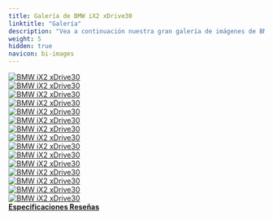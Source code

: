 ```yaml
---
title: Galería de BMW iX2 xDrive30
linktitle: "Galería"
description: "Vea a continuación nuestra gran galería de imágenes de BMW iX2 xDrive30. Haga clic en las imágenes para versiones en alta resolución."
weight: 5
hidden: true
navicon: bi-images
---
```

<!-- markdownlint-disable MD033 -->
<div class="row" id ="my-gallery">
	<div class="pswp-grid-item col-6 col-md-4">
		<a href="https://media.evkx.net/multimedia/models/bmw/ix2/ix2_xdrive30/chargeport_1.jpg"
data-pswp-src="https://media.evkx.net/multimedia/models/bmw/ix2/ix2_xdrive30/chargeport_1.jpg"
data-pswp-width="3000"
data-pswp-height="2250" 
target="_blank">
			<img src="https://media.evkx.net/multimedia/models/bmw/ix2/ix2_xdrive30/chargeport_1_xst.jpg" alt="BMW iX2 xDrive30" class="img-fluid " />
		</a>
	</div>
	<div class="pswp-grid-item col-6 col-md-4">
		<a href="https://media.evkx.net/multimedia/models/bmw/ix2/ix2_xdrive30/exterior_1.jpg"
data-pswp-src="https://media.evkx.net/multimedia/models/bmw/ix2/ix2_xdrive30/exterior_1.jpg"
data-pswp-width="3000"
data-pswp-height="1999" 
target="_blank">
			<img src="https://media.evkx.net/multimedia/models/bmw/ix2/ix2_xdrive30/exterior_1_xst.jpg" alt="BMW iX2 xDrive30" class="img-fluid " />
		</a>
	</div>
	<div class="pswp-grid-item col-6 col-md-4">
		<a href="https://media.evkx.net/multimedia/models/bmw/ix2/ix2_xdrive30/exterior_2.jpg"
data-pswp-src="https://media.evkx.net/multimedia/models/bmw/ix2/ix2_xdrive30/exterior_2.jpg"
data-pswp-width="3000"
data-pswp-height="1999" 
target="_blank">
			<img src="https://media.evkx.net/multimedia/models/bmw/ix2/ix2_xdrive30/exterior_2_xst.jpg" alt="BMW iX2 xDrive30" class="img-fluid " />
		</a>
	</div>
	<div class="pswp-grid-item col-6 col-md-4">
		<a href="https://media.evkx.net/multimedia/models/bmw/ix2/ix2_xdrive30/exterior_3.jpg"
data-pswp-src="https://media.evkx.net/multimedia/models/bmw/ix2/ix2_xdrive30/exterior_3.jpg"
data-pswp-width="3000"
data-pswp-height="2001" 
target="_blank">
			<img src="https://media.evkx.net/multimedia/models/bmw/ix2/ix2_xdrive30/exterior_3_xst.jpg" alt="BMW iX2 xDrive30" class="img-fluid " />
		</a>
	</div>
	<div class="pswp-grid-item col-6 col-md-4">
		<a href="https://media.evkx.net/multimedia/models/bmw/ix2/ix2_xdrive30/exterior_4.jpg"
data-pswp-src="https://media.evkx.net/multimedia/models/bmw/ix2/ix2_xdrive30/exterior_4.jpg"
data-pswp-width="3000"
data-pswp-height="1999" 
target="_blank">
			<img src="https://media.evkx.net/multimedia/models/bmw/ix2/ix2_xdrive30/exterior_4_xst.jpg" alt="BMW iX2 xDrive30" class="img-fluid " />
		</a>
	</div>
	<div class="pswp-grid-item col-6 col-md-4">
		<a href="https://media.evkx.net/multimedia/models/bmw/ix2/ix2_xdrive30/frontseats_1.jpg"
data-pswp-src="https://media.evkx.net/multimedia/models/bmw/ix2/ix2_xdrive30/frontseats_1.jpg"
data-pswp-width="3000"
data-pswp-height="2250" 
target="_blank">
			<img src="https://media.evkx.net/multimedia/models/bmw/ix2/ix2_xdrive30/frontseats_1_xst.jpg" alt="BMW iX2 xDrive30" class="img-fluid " />
		</a>
	</div>
	<div class="pswp-grid-item col-6 col-md-4">
		<a href="https://media.evkx.net/multimedia/models/bmw/ix2/ix2_xdrive30/headlights_1.jpg"
data-pswp-src="https://media.evkx.net/multimedia/models/bmw/ix2/ix2_xdrive30/headlights_1.jpg"
data-pswp-width="3000"
data-pswp-height="2001" 
target="_blank">
			<img src="https://media.evkx.net/multimedia/models/bmw/ix2/ix2_xdrive30/headlights_1_xst.jpg" alt="BMW iX2 xDrive30" class="img-fluid " />
		</a>
	</div>
	<div class="pswp-grid-item col-6 col-md-4">
		<a href="https://media.evkx.net/multimedia/models/bmw/ix2/ix2_xdrive30/main_1.jpg"
data-pswp-src="https://media.evkx.net/multimedia/models/bmw/ix2/ix2_xdrive30/main_1.jpg"
data-pswp-width="3000"
data-pswp-height="1999" 
target="_blank">
			<img src="https://media.evkx.net/multimedia/models/bmw/ix2/ix2_xdrive30/main_1_xst.jpg" alt="BMW iX2 xDrive30" class="img-fluid " />
		</a>
	</div>
	<div class="pswp-grid-item col-6 col-md-4">
		<a href="https://media.evkx.net/multimedia/models/bmw/ix2/ix2_xdrive30/rearlights_1.jpg"
data-pswp-src="https://media.evkx.net/multimedia/models/bmw/ix2/ix2_xdrive30/rearlights_1.jpg"
data-pswp-width="3000"
data-pswp-height="2250" 
target="_blank">
			<img src="https://media.evkx.net/multimedia/models/bmw/ix2/ix2_xdrive30/rearlights_1_xst.jpg" alt="BMW iX2 xDrive30" class="img-fluid " />
		</a>
	</div>
	<div class="pswp-grid-item col-6 col-md-4">
		<a href="https://media.evkx.net/multimedia/models/bmw/ix2/ix2_xdrive30/screens_1.jpg"
data-pswp-src="https://media.evkx.net/multimedia/models/bmw/ix2/ix2_xdrive30/screens_1.jpg"
data-pswp-width="3000"
data-pswp-height="2250" 
target="_blank">
			<img src="https://media.evkx.net/multimedia/models/bmw/ix2/ix2_xdrive30/screens_1_xst.jpg" alt="BMW iX2 xDrive30" class="img-fluid " />
		</a>
	</div>
	<div class="pswp-grid-item col-6 col-md-4">
		<a href="https://media.evkx.net/multimedia/models/bmw/ix2/ix2_xdrive30/secondrowseats_1.jpg"
data-pswp-src="https://media.evkx.net/multimedia/models/bmw/ix2/ix2_xdrive30/secondrowseats_1.jpg"
data-pswp-width="3000"
data-pswp-height="2250" 
target="_blank">
			<img src="https://media.evkx.net/multimedia/models/bmw/ix2/ix2_xdrive30/secondrowseats_1_xst.jpg" alt="BMW iX2 xDrive30" class="img-fluid " />
		</a>
	</div>
	<div class="pswp-grid-item col-6 col-md-4">
		<a href="https://media.evkx.net/multimedia/models/bmw/ix2/ix2_xdrive30/trunk_1.jpg"
data-pswp-src="https://media.evkx.net/multimedia/models/bmw/ix2/ix2_xdrive30/trunk_1.jpg"
data-pswp-width="3000"
data-pswp-height="2001" 
target="_blank">
			<img src="https://media.evkx.net/multimedia/models/bmw/ix2/ix2_xdrive30/trunk_1_xst.jpg" alt="BMW iX2 xDrive30" class="img-fluid " />
		</a>
	</div>
	<div class="pswp-grid-item col-6 col-md-4">
		<a href="https://media.evkx.net/multimedia/models/bmw/ix2/ix2_xdrive30/trunk_2.jpg"
data-pswp-src="https://media.evkx.net/multimedia/models/bmw/ix2/ix2_xdrive30/trunk_2.jpg"
data-pswp-width="3000"
data-pswp-height="2001" 
target="_blank">
			<img src="https://media.evkx.net/multimedia/models/bmw/ix2/ix2_xdrive30/trunk_2_xst.jpg" alt="BMW iX2 xDrive30" class="img-fluid " />
		</a>
	</div>
	<div class="pswp-grid-item col-6 col-md-4">
		<a href="https://media.evkx.net/multimedia/models/bmw/ix2/ix2_xdrive30/trunk_3.jpg"
data-pswp-src="https://media.evkx.net/multimedia/models/bmw/ix2/ix2_xdrive30/trunk_3.jpg"
data-pswp-width="3000"
data-pswp-height="2001" 
target="_blank">
			<img src="https://media.evkx.net/multimedia/models/bmw/ix2/ix2_xdrive30/trunk_3_xst.jpg" alt="BMW iX2 xDrive30" class="img-fluid " />
		</a>
	</div>
	<div class="pswp-grid-item col-6 col-md-4">
		<a href="https://media.evkx.net/multimedia/models/bmw/ix2/ix2_xdrive30/wheels_1.jpg"
data-pswp-src="https://media.evkx.net/multimedia/models/bmw/ix2/ix2_xdrive30/wheels_1.jpg"
data-pswp-width="3000"
data-pswp-height="2250" 
target="_blank">
			<img src="https://media.evkx.net/multimedia/models/bmw/ix2/ix2_xdrive30/wheels_1_xst.jpg" alt="BMW iX2 xDrive30" class="img-fluid " />
		</a>
	</div>
</div>
<script type="module">
  import PhotoSwipeLightbox from '/js/photoswipe-lightbox.esm.js';
    const lightbox = new PhotoSwipeLightbox({
       gallery: '#my-gallery',
        children: 'a',
        pswpModule: () => import('/js/photoswipe.esm.js')
    });
lightbox.init();
</script>
<div class="mt-3 mb-3">
<a href="../specifications/" class="text-decoration-none text-black">
<strong><i class="bi-arrow-left"></i> Especificaciones </strong>
</a>
<a href="../reviews/" class="text-decoration-none text-black float-end">
<strong>Reseñas <i class="bi-arrow-right"></i></strong>
</a>
</div>
